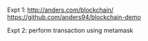 Expt 1:
http://anders.com/blockchain/
https://github.com/anders94/blockchain-demo

Expt 2:
perform transaction using metamask
